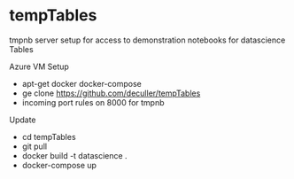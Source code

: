 # tempTables
tmpnb server setup for access to demonstration notebooks for datascience Tables

Azure VM
Setup
* apt-get docker docker-compose
* ge clone https://github.com/deculler/tempTables
* incoming port rules on 8000 for tmpnb

Update
* cd tempTables
* git pull
* docker build -t datascience .
* docker-compose up

